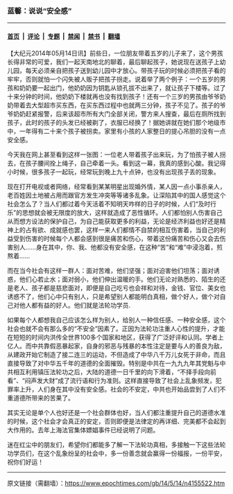 ### 蓝馨：说说“安全感”

---

#### [首页](../../../..?n4155522) &nbsp;|&nbsp; [评论](../../../../../epoch-comment?n4155522) &nbsp;|&nbsp; [专题](../../../../../epoch-special?n4155522) &nbsp;|&nbsp; [禁闻](../../../../../epoch-news?n4155522) &nbsp;|&nbsp; [禁书](../../../../../books?n4155522) &nbsp;|&nbsp; [翻墙](https://github.com/gfw-breaker/nogfw/blob/master/README.md?n4155522)


<div class="post_content" id="artbody" itemprop="articleBody">
 <!-- article content begin -->
 <p>
  【大纪元2014年05月14日讯】前些日，一位朋友带着五岁的儿子来了，这个男孩长得非常的可爱，我们一起天南地北的聊着，最后聊起孩子，她说现在送孩子上幼儿园，每天必须亲自把孩子送到幼儿园中才放心。带孩子玩的时候必须把孩子看的牢牢，否则就怕一个闪失被人贩子把孩子拐走。说着举了两个例子：一个五岁的男孩和奶奶要一起出门，他奶奶因为钥匙从锁孔拔不出来了，就让孩子下楼等。过了十来分钟的时间，他奶奶下楼就再也没有找到孩子！还有一个三岁的男孩由爷爷奶奶带着去大型超市买东西，在买东西过程中也就两三分钟，孩子不见了。孩子的爷爷奶奶赶紧报警，后来该超市所有大门全部关闭，警方来人搜查，最后在厕所找到孩子，此时的孩子的头发已经被剃了，衣服已经换了！据她讲就在她们那个地级市中，一年得有二十来个孩子被拐卖。家里有小孩的人家整日的提心吊胆的没有一点安全感。
 </p>
 <p>
  今天我在网上甚至看到这样一张图：一位老人带着孩子出来玩，为了怕孩子被人拐去，在孩子腰间拴上绳子，自己牵着一头。看到这一幕，我真的感到心酸。我记得小时候，很多孩子一起玩，经常玩到晚上九十点钟，也没有出现孩子丢的现象。
 </p>
 <p>
  现在打开电视或者网络，经常看到某某明星出现婚外情，某人因一点小事杀亲人，老百姓因土地被占用而跟官方发生冲突等等诸多乱象。让深陷其中的国人感觉这个社会怎么了？当人们都过着今天活着不知明天咋样的日子的时候，人们“及时行乐”的思想就会被无限度的放大，这样就造成了恶性循环。人们都怕别人伤害自己从而想方设法的保护自己，为自己能获取更多的利益，无论是经济利益也好还是精神上的占有欲、成就感也罢，这样一来人们都情不自禁的相互伤害着，当自己的利益受到伤害的时候每个人都会感到很是痛苦和伤心，带着这份痛苦和伤心又会去伤害别人……身在其中，你、我、他都没有安全感，在这种“苦”和“难”中浸泡着，煎熬着……
 </p>
 <p>
  而在当今社会有这样一群人：面对苦难，他们坚强；面对迫害他们坦荡；面对诱惑，他们心若止水；面对弱小，他们伸出温暖的手。他们无论对熟悉的、陌生的还是老人、孩子都是慈悲面对，即便是自己吃亏也会祥和对待，金钱、官位、美女也诱惑不了，他们心中只有别人，只是希望别人都能明白真相，做个好人，做个对自己对他人都有益的好人。他们就是法轮功学员.
 </p>
 <p>
  如果每个人都想我自己应该怎么样为别人，给别人一种信任感、一种安全感，这个社会也就不会有那么多的“不安全”因素了。正因为法轮功注重人心性的提升，才能在短短的时间内洪传全世界100多个国家和地区，获得了广泛好评和认同。学者上亿人。而中共靠假恶暴起家，自身的邪恶与残暴的本性注定是要与人的善良为敌，从建政开始它制造了接二连三的运动，不但造成了中华八千万儿女死于非命，而且直接导致了对中华五千年的道德的全面摧毁。特别是中共在一九九九年其党魁与中共相互利用镇压法轮功之后，大陆的道德一日千里的向下滑着，“不择手段向前看”、“闷声发大财”成了流行语和行为准则。这样直接导致了社会上乱象频发，犯罪率上升，人们身在其中没有安全感。社会的不安定，中共也开始品尝到了人们不重道德所带来的苦果了。
 </p>
 <p>
  其实无论是单个人也好还是一个社会群体也好，当人们都注重提升自己的道德水准的时候，这个社会才会真正的安定，否则即便是法律定的再详细、完美都不会起到大作用的。去年上海法官集体嫖娼事件已经说明了问题。
 </p>
 <p>
  迷在红尘中的朋友们，希望你们都能多了解一下法轮功真相，多接触一下这些法轮功学员们，在这个乱象纷呈的社会中，多一份善念就会赢得一份福报，一份平安，祝你们好运！
 </p>
 <!-- article content end -->
 <div id="below_article_ad">
 </div>
</div>


---

原文链接（需翻墙）：https://www.epochtimes.com/gb/14/5/14/n4155522.htm